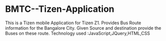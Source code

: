 # BMTC--Tizen-Application
This is a Tizen mobile Application for Tizen Z1. 
Provides Bus Route information for the Bangalore City. 
Given Source and destination provide the Buses on these route. 
Technology used :JavaScript,JQuery,HTML,CSS
